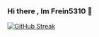 ### Hi there , Im Frein5310 👋

[![GitHub Streak](https://streak-stats.demolab.com/?user=frein5310)](#)
